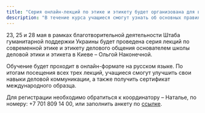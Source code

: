 ```yaml
---
title: "Серия онлайн-лекций по этике и этикету будет организована для всех желающих"
description: "В течение курса учащиеся смогут узнать об основных правилах коммуникаций в деловом мире"
---
```


23, 25 и 28 мая в рамках благотворительной деятельности Штаба гуманитарной поддержки Украины будет проведена серия лекций по современной этике и этикету делового общения основателем школы деловой этики и этикета в Киеве – Ольгой Наконечной.

Обучение будет проходит в онлайн-формате на русском языке. По итогам посещения всех трех лекций, учащиеся смогут улучшить свои навыки деловой коммуникации, а также получить сертификат международного образца.

Для регистрации необходимо обратиться к координатору – Наталье, по номеру: +7 701 809 14 00, или заполнить анкету по [ссылке](https://docs.google.com/forms/d/e/1FAIpQLScPX1A-oRpkihlkwOFQng30BTe99sd85JHN0szgJighzkp3jw/viewform).
